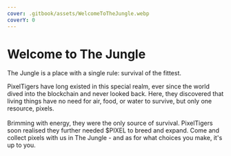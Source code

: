 ```yaml
---
cover: .gitbook/assets/WelcomeToTheJungle.webp
coverY: 0
---
```


# Welcome to The Jungle

The Jungle is a place with a single rule: survival of the fittest.&#x20;

PixelTigers have long existed in this special realm, ever since the world dived into the blockchain and never looked back. Here, they discovered that living things have no need for air, food, or water to survive, but only one resource, pixels. \
\
Brimming with energy, they were the only source of survival. PixelTigers soon realised they further needed $PIXEL to breed and expand. Come and collect pixels with us in The Jungle - and as for what choices you make, it's up to you.
